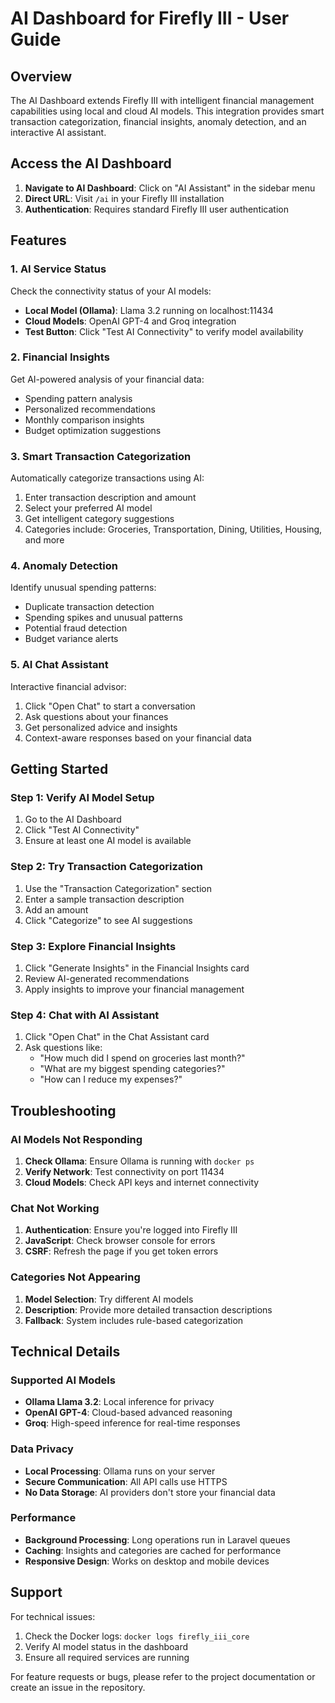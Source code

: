 # AI Dashboard for Firefly III - User Guide

## Overview

The AI Dashboard extends Firefly III with intelligent financial management capabilities using local and cloud AI models. This integration provides smart transaction categorization, financial insights, anomaly detection, and an interactive AI assistant.

## Access the AI Dashboard

1. **Navigate to AI Dashboard**: Click on "AI Assistant" in the sidebar menu
2. **Direct URL**: Visit `/ai` in your Firefly III installation
3. **Authentication**: Requires standard Firefly III user authentication

## Features

### 1. AI Service Status

Check the connectivity status of your AI models:

- **Local Model (Ollama)**: Llama 3.2 running on localhost:11434
- **Cloud Models**: OpenAI GPT-4 and Groq integration
- **Test Button**: Click "Test AI Connectivity" to verify model availability

### 2. Financial Insights

Get AI-powered analysis of your financial data:

- Spending pattern analysis
- Personalized recommendations
- Monthly comparison insights
- Budget optimization suggestions

### 3. Smart Transaction Categorization

Automatically categorize transactions using AI:

1. Enter transaction description and amount
2. Select your preferred AI model
3. Get intelligent category suggestions
4. Categories include: Groceries, Transportation, Dining, Utilities, Housing, and more

### 4. Anomaly Detection

Identify unusual spending patterns:

- Duplicate transaction detection
- Spending spikes and unusual patterns
- Potential fraud detection
- Budget variance alerts

### 5. AI Chat Assistant

Interactive financial advisor:

1. Click "Open Chat" to start a conversation
2. Ask questions about your finances
3. Get personalized advice and insights
4. Context-aware responses based on your financial data

## Getting Started

### Step 1: Verify AI Model Setup

1. Go to the AI Dashboard
2. Click "Test AI Connectivity"
3. Ensure at least one AI model is available

### Step 2: Try Transaction Categorization

1. Use the "Transaction Categorization" section
2. Enter a sample transaction description
3. Add an amount
4. Click "Categorize" to see AI suggestions

### Step 3: Explore Financial Insights

1. Click "Generate Insights" in the Financial Insights card
2. Review AI-generated recommendations
3. Apply insights to improve your financial management

### Step 4: Chat with AI Assistant

1. Click "Open Chat" in the Chat Assistant card
2. Ask questions like:
   - "How much did I spend on groceries last month?"
   - "What are my biggest spending categories?"
   - "How can I reduce my expenses?"

## Troubleshooting

### AI Models Not Responding

1. **Check Ollama**: Ensure Ollama is running with `docker ps`
2. **Verify Network**: Test connectivity on port 11434
3. **Cloud Models**: Check API keys and internet connectivity

### Chat Not Working

1. **Authentication**: Ensure you're logged into Firefly III
2. **JavaScript**: Check browser console for errors
3. **CSRF**: Refresh the page if you get token errors

### Categories Not Appearing

1. **Model Selection**: Try different AI models
2. **Description**: Provide more detailed transaction descriptions
3. **Fallback**: System includes rule-based categorization

## Technical Details

### Supported AI Models

- **Ollama Llama 3.2**: Local inference for privacy
- **OpenAI GPT-4**: Cloud-based advanced reasoning
- **Groq**: High-speed inference for real-time responses

### Data Privacy

- **Local Processing**: Ollama runs on your server
- **Secure Communication**: All API calls use HTTPS
- **No Data Storage**: AI providers don't store your financial data

### Performance

- **Background Processing**: Long operations run in Laravel queues
- **Caching**: Insights and categories are cached for performance
- **Responsive Design**: Works on desktop and mobile devices

## Support

For technical issues:

1. Check the Docker logs: `docker logs firefly_iii_core`
2. Verify AI model status in the dashboard
3. Ensure all required services are running

For feature requests or bugs, please refer to the project documentation or create an issue in the repository.
